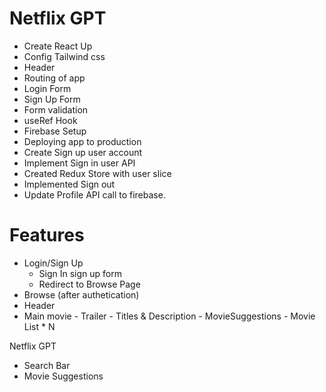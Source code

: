 # Netflix GPT

- Create React Up 
- Config Tailwind css
- Header
- Routing of app
- Login Form
- Sign Up Form
- Form validation
- useRef Hook
- Firebase Setup
- Deploying app to production
- Create Sign up user account
- Implement Sign in user API
- Created Redux Store with user slice
- Implemented Sign out 
- Update Profile API call to firebase.


# Features
- Login/Sign Up
    - Sign In sign up form
    - Redirect to Browse Page
- Browse (after authetication)
- Header
- Main movie 
      - Trailer
      - Titles & Description
      - MovieSuggestions
        - Movie List * N

Netflix GPT
- Search Bar
- Movie Suggestions